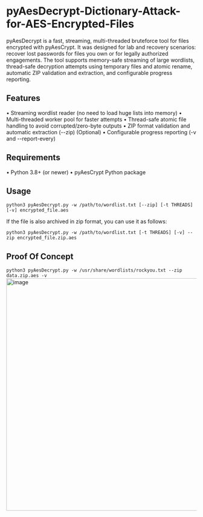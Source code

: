 # pyAesDecrypt-Dictionary-Attack-for-AES-Encrypted-Files
pyAesDecrypt is a fast, streaming, multi-threaded bruteforce tool for files encrypted with pyAesCrypt. It was designed for lab and recovery scenarios: recover lost passwords for files you own or for legally authorized engagements. The tool supports memory-safe streaming of large wordlists, thread-safe decryption attempts using temporary files and atomic rename, automatic ZIP validation and extraction, and configurable progress reporting.

## Features
• Streaming wordlist reader (no need to load huge lists into memory)
• Multi-threaded worker pool for faster attempts
• Thread-safe atomic file handling to avoid corrupted/zero-byte outputs
• ZIP format validation and automatic extraction (--zip) (Optional)
• Configurable progress reporting (-v and --report-every)

## Requirements
• Python 3.8+ (or newer)
• pyAesCrypt Python package

## Usage
```python3 pyAesDecrypt.py -w /path/to/wordlist.txt [--zip] [-t THREADS] [-v] encrypted_file.aes```

If the file is also archived in zip format, you can use it as follows:

```python3 pyAesDecrypt.py -w /path/to/wordlist.txt [-t THREADS] [-v] --zip encrypted_file.zip.aes```

## Proof Of Concept
```python3 pyAesDecrypt.py -w /usr/share/wordlists/rockyou.txt --zip data.zip.aes -v```
<img width="1173" height="615" alt="image" src="https://github.com/user-attachments/assets/6354fd79-ce27-40da-b1bb-a27674cb2f59" />

